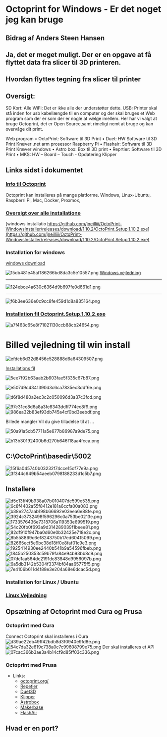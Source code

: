 # Octoprint for Windows - Er det noget jeg kan bruge

## Bidrag af Anders Steen Hansen

## Ja, det er meget muligt. Der er en opgave at få flyttet data fra slicer til 3D printeren. 

## Hvordan flyttes tegning fra slicer til printer

## Oversigt:

SD Kort: Alle
WiFi: Det er ikke alle der understøtter dette.
USB: Printer skal stå inden for usb kabellængde til en computer
     og der skal bruges et Web program som der er som der er nogle at vælge imellem.
     Her har vi valgt at bruge Octoprint, det er Open Source,samt rimeligt nemt at bruge og kan overvåge dit print.

Web program
    • OctoPrint: Software til 3D Print
    • Duet: HW Software til 3D Print Kræver .net arm prosessor Raspberry Pi
    • Flashair: Software til 3D Print Kræver windows
    • Astro box: Box til 3D print
    • Reprtier: Software til 3D Print
    • MKS:  HW – Board – Touch - Opdatering
    Klipper
  
## Links sidst i dokumentet

### [Info til Octoprint](http://octoprint.org)

Octoprint kan installeres på mange platforme.
Windows, Linux-Ubuntu, Raspberri Pi, Mac, Docker, Proxmox,

### [Oversigt over alle installatione](https://octoprint.org/download/)

[windows installatio https://github.com/jneilliii/OctoPrint-WindowsInstaller/releases/download/1.10.2/OctoPrint.Setup.1.10.2.exe](https://github.com/jneilliii/OctoPrint-WindowsInstaller/releases/download/1.10.2/OctoPrint.Setup.1.10.2.exe)

### Installation for windows

[windows download](https://github.com/jneilliii/OctoPrint-WindowsInstaller)


![15db481e45af186266bd8da3c5e10557.png](./_resources/15db481e45af186266bd8da3c5e10557.png)
[Windows vejledning](https://github.com/jneilliii/OctoPrint-WindowsInstaller)
* * *
![124ebce4a630c6364d9b697fe0d661d1.png](./_resources/124ebce4a630c6364d9b697fe0d661d1.png)
* * *
![f6b3ee636e0c9cc8fe459d1d8a835164.png](./_resources/f6b3ee636e0c9cc8fe459d1d8a835164.png)


### [Installation fil Octoprint.Setup.1.10.2.exe](https://github.com/jneilliii/OctoPrint-WindowsInstaller/releases/download/1.10.2/OctoPrint.Setup.1.10.2.exe)

![a7f463c65e8f71021130ccb88cb24654.png](./_resources/a7f463c65e8f71021130ccb88cb24654.png)

# Billed vejledning til win install

![efdcb6d32d8456c528888d6a64309507.png](./_resources/efdcb6d32d8456c528888d6a64309507.png)

[Installations fil](https://github.com/jneilliii/OctoPrint-WindowsInstaller/releases/download/1.10.2/OctoPrint.Setup.1.10.2.exe)

![5ee7f92b63aab2b603fae5f335c67b87.png](./_resources/5ee7f92b63aab2b603fae5f335c67b87.png)

![e507d9c4341390d3c6ca7835ec3ddf6e.png](./_resources/e507d9c4341390d3c6ca7835ec3ddf6e.png)

![d6f8d480a2ec3c2c050096d3a37c3fcd.png](./_resources/d6f8d480a2ec3c2c050096d3a37c3fcd.png)

![97c31cc8d6a8a3fe8343ddff774ec8f9.png](./_resources/97c31cc8d6a8a3fe8343ddff774ec8f9.png)
![986ea32b83ef93db745a4cf0bd3eebdf.png](./_resources/986ea32b83ef93db745a4cf0bd3eebdf.png)

Billede mangler Vil du give tilladelse til at ...

![50a91a5cb57711a5e677b86987a9de75.png](./_resources/50a91a5cb57711a5e677b86987a9de75.png)

![b13b30192400b6d270b646f18aa4fcca.png](./_resources/b13b30192400b6d270b646f18aa4fcca.png)
## C:\OctoPrint\basedir\5002
![15f6a045740b03232f74cce15df77e9a.png](./_resources/15f6a045740b03232f74cce15df77e9a.png)
![3f344c649b54aeeb0798188233d1c5b7.png](./_resources/3f344c649b54aeeb0798188233d1c5b7.png)

## Installere
![d5c13ff49b938a07b010407dc599e535.png](./_resources/d5c13ff49b938a07b010407dc599e535.png)
![6c8f4402a55f8412e181a6ccfa00a083.png](./_resources/6c8f4402a55f8412e181a6ccfa00a083.png)
![b38e2747aab198b66692e03eea6e88fe.png](./_resources/b38e2747aab198b66692e03eea6e88fe.png)
![3924c3732498f596296c0a753be0213e.png](./_resources/3924c3732498f596296c0a753be0213e.png)
![1733576436e7318706a119353e699519.png](./_resources/1733576436e7318706a119353e699519.png)
![54c20fb0f693a9d314289039f1beee81.png](./_resources/54c20fb0f693a9d314289039f1beee81.png)
![82df910f947ba0d60e0b32425e718e2c.png](./_resources/82df910f947ba0d60e0b32425e718e2c.png)
![8b558869c6ef8243750b17ed60415099.png](./_resources/8b558869c6ef8243750b17ed60415099.png)
![82665ecf5e9bc38d18ff0e8faf01c9e3.png](./_resources/82665ecf5e9bc38d18ff0e8faf01c9e3.png)
![1925414930ee2440b541b9a54596fbeb.png](./_resources/1925414930ee2440b541b9a54596fbeb.png)
![1845b250353c59b79fa84e94b93bb8c9.png](./_resources/1845b250353c59b79fa84e94b93bb8c9.png)
![07dc1aa564de2191dc83848d9956097b.png](./_resources/07dc1aa564de2191dc83848d9956097b.png)
![6a5db3142b5304f3374bf84aa65775f5.png](./_resources/6a5db3142b5304f3374bf84aa65775f5.png)
![7e4106b611d4f88e3e204a68e6dcac5d.png](./_resources/7e4106b611d4f88e3e204a68e6dcac5d.png)
### Installation for Linux / Ubuntu 
### [Linux Vejledning](https://github.com/paukstelis/octoprint_deploy)



## Opsætning af Octoprint med Cura og Prusa

### Octoprint med Cura
Connect Octoprint skal installeres i Cura
![d39ae22eb49ff42bdb8d3f0940e9fd8e.png](./_resources/d39ae22eb49ff42bdb8d3f0940e9fd8e.png)
![54c7da32e619c738a0c7c99608799e75.png](./_resources/54c7da32e619c738a0c7c99608799e75.png)
Der skal installeres et API 
![07cac366b3ae3a4b14cf9d85ff03c336.png](./_resources/07cac366b3ae3a4b14cf9d85ff03c336.png)

### Octoprint med Prusa

* Links:
  * [octoprint.org/](http://octoprint.org/)
  * [Repetier](https://www.repetier.com/)
  * [Duet3D](https://www.duet3d.com/)
  * [Klipper](https://support.dynabook.com/support/viewContentDetail?contentId=4006103)
  * [Astrobox](https://www.astroprint.com/astrobox-gateway)
  * [Makerbase](https://www.makerbase.store/)
  * [FlashAir](https://support.dynabook.com/support/viewContentDetail?contentId=4006103)

## Hvad er en port?
